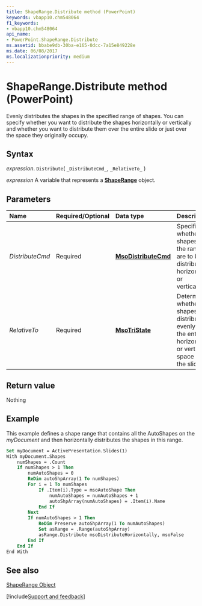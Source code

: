 ```yaml
---
title: ShapeRange.Distribute method (PowerPoint)
keywords: vbapp10.chm548064
f1_keywords:
- vbapp10.chm548064
api_name:
- PowerPoint.ShapeRange.Distribute
ms.assetid: bbabe9db-30ba-e165-0dcc-7a15e849228e
ms.date: 06/08/2017
ms.localizationpriority: medium
---
```



# ShapeRange.Distribute method (PowerPoint)

Evenly distributes the shapes in the specified range of shapes. You can specify whether you want to distribute the shapes horizontally or vertically and whether you want to distribute them over the entire slide or just over the space they originally occupy.


## Syntax

_expression_. `Distribute`( `_DistributeCmd_`, `_RelativeTo_` )

_expression_ A variable that represents a **[ShapeRange](PowerPoint.ShapeRange.md)** object.


## Parameters



|Name|Required/Optional|Data type|Description|
|:-----|:-----|:-----|:-----|
| _DistributeCmd_|Required|**[MsoDistributeCmd](Office.MsoDistributeCmd.md)**|Specifies whether shapes in the range are to be distributed horizontally or vertically.|
| _RelativeTo_|Required|**[MsoTriState](Office.MsoTriState.md)**|Determines whether shapes are distributed evenly over the entire horizontal or vertical space on the slide.|

## Return value

Nothing


## Example

This example defines a shape range that contains all the AutoShapes on the  _myDocument_ and then horizontally distributes the shapes in this range.


```vb
Set myDocument = ActivePresentation.Slides(1) 
With myDocument.Shapes 
    numShapes = .Count 
    If numShapes > 1 Then 
        numAutoShapes = 0 
        ReDim autoShpArray(1 To numShapes) 
        For i = 1 To numShapes 
            If .Item(i).Type = msoAutoShape Then 
                numAutoShapes = numAutoShapes + 1 
                autoShpArray(numAutoShapes) = .Item(i).Name 
            End If 
        Next 
        If numAutoShapes > 1 Then 
            ReDim Preserve autoShpArray(1 To numAutoShapes) 
            Set asRange = .Range(autoShpArray) 
            asRange.Distribute msoDistributeHorizontally, msoFalse 
        End If 
    End If 
End With
```


## See also


[ShapeRange Object](PowerPoint.ShapeRange.md)

[!include[Support and feedback](~/includes/feedback-boilerplate.md)]